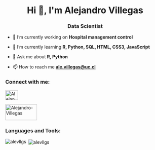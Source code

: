 <h1 align="center">Hi 👋, I'm Alejandro Villegas</h1>
<h3 align="center">Data Scientist</h3>

- 🔭 I’m currently working on **Hospital management control**

- 🌱 I’m currently learning **R, Python, SQL, HTML, CSS3, JavaScript**

- 💬 Ask me about **R, Python**

- 📫 How to reach me **ale.villegas@uc.cl**

<h3 align="left">Connect with me:</h3>
<p align="left">
<a href="https://linkedin.com/in/ale-villegas" target="blank"><img align="center" src="https://raw.githubusercontent.com/rahuldkjain/github-profile-readme-generator/master/src/images/icons/Social/linked-in-alt.svg" alt="Alejandro-Villegas" height="30" width="40" /></a>
  
<a href="https://public.tableau.com/app/profile/alejandro.villegas.mardones" target="blank"><img align="center" src="https://cdnl.tblsft.com/sites/default/files/pages/tableau_cmyk_2015.png" alt="Alejandro-Villegas" height="50" width="100" /></a>

<h3 align="left">Languages and Tools:</h3><p align="left">
<p><img align="left" src="https://github-readme-stats.vercel.app/api/top-langs?username=alevllgs&show_icons=true&locale=en&layout=compact" alt="alevllgs" /></p>

<p>&nbsp;<img align="center" src="https://github-readme-stats.vercel.app/api?username=alevllgs&show_icons=true&locale=en" alt="alevllgs" /></p>


